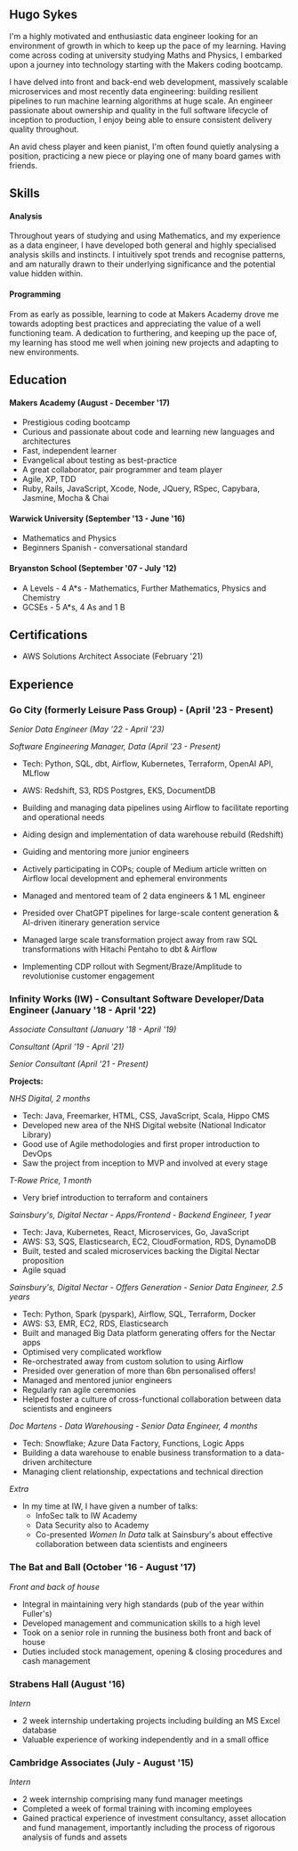 ## Hugo Sykes


I'm a highly motivated and enthusiastic data engineer looking for an environment of growth in which to keep up the pace of my learning.
Having come across coding at university studying Maths and Physics, I embarked upon a journey into technology starting with the Makers coding bootcamp.

I have delved into front and back-end web development, massively scalable microservices and most recently data engineering: building resilient pipelines to run machine learning algorithms at huge scale.
An engineer passionate about ownership and quality in the full software lifecycle of inception to production, I enjoy being able to ensure consistent delivery quality throughout.

An avid chess player and keen pianist, I'm often found quietly analysing a position, practicing a new piece or playing one of many board games with friends.   

## Skills

#### Analysis

Throughout years of studying and using Mathematics, and my experience as a data engineer, I have developed both general and highly specialised analysis skills and instincts.
I intuitively spot trends and recognise patterns, and am naturally drawn to their underlying significance and the potential value hidden within.

#### Programming

From as early as possible, learning to code at Makers Academy drove me towards adopting best practices and appreciating the value of a well functioning team.
A dedication to furthering, and keeping up the pace of, my learning has stood me well when joining new projects and adapting to new environments.


## Education

#### Makers Academy (August - December '17)

- Prestigious coding bootcamp
- Curious and passionate about code and learning new languages and architectures
- Fast, independent learner
- Evangelical about testing as best-practice
- A great collaborator, pair programmer and team player
- Agile, XP, TDD
- Ruby, Rails, JavaScript, Xcode, Node, JQuery, RSpec, Capybara, Jasmine, Mocha & Chai

#### Warwick University (September '13 - June '16)

- Mathematics and Physics
- Beginners Spanish - conversational standard

#### Bryanston School (September '07 - July '12)

- A Levels - 4 A*s - Mathematics, Further Mathematics, Physics and Chemistry
- GCSEs - 5 A*s, 4 As and 1 B


## Certifications

- AWS Solutions Architect Associate (February '21)


## Experience
### Go City (formerly Leisure Pass Group) - (April '23 - Present)
*Senior Data Engineer (May '22 - April '23)*

*Software Engineering Manager, Data (April '23 - Present)*

- Tech: Python, SQL, dbt, Airflow, Kubernetes, Terraform, OpenAI API, MLflow
- AWS: Redshift, S3, RDS Postgres, EKS, DocumentDB
- Building and managing data pipelines using Airflow to facilitate reporting and operational needs
- Aiding design and implementation of data warehouse rebuild (Redshift)
- Guiding and mentoring more junior engineers
- Actively participating in COPs; couple of Medium article written on Airflow local development and ephemeral environments

- Managed and mentored team of 2 data engineers & 1 ML engineer
- Presided over ChatGPT pipelines for large-scale content generation & AI-driven itinerary generation service
- Managed large scale transformation project away from raw SQL transformations with Hitachi Pentaho to dbt & Airflow
- Implementing CDP rollout with Segment/Braze/Amplitude to revolutionise customer engagement


### Infinity Works (IW) - Consultant Software Developer/Data Engineer (January '18 - April '22)
*Associate Consultant (January '18 - April '19)*

*Consultant (April '19 - April '21)*

*Senior Consultant (April '21 - Present)*

**Projects:**

*NHS Digital, 2 months*
- Tech: Java, Freemarker, HTML, CSS, JavaScript, Scala, Hippo CMS
- Developed new area of the NHS Digital website (National Indicator Library)
- Good use of Agile methodologies and first proper introduction to DevOps
- Saw the project from inception to MVP and involved at every stage

*T-Rowe Price, 1 month*
- Very brief introduction to terraform and containers

*Sainsbury's, Digital Nectar - Apps/Frontend - Backend Engineer, 1 year*
- Tech: Java, Kubernetes, React, Microservices, Go, JavaScript
- AWS: S3, SQS, Elasticsearch, EC2, CloudFormation, RDS, DynamoDB
- Built, tested and scaled microservices backing the Digital Nectar proposition
- Agile squad

*Sainsbury's, Digital Nectar - Offers Generation - Senior Data Engineer, 2.5 years*
- Tech: Python, Spark (pyspark), Airflow, SQL, Terraform, Docker
- AWS: S3, EMR, EC2, RDS, Elasticsearch
- Built and managed Big Data platform generating offers for the Nectar apps
- Optimised very complicated workflow
- Re-orchestrated away from custom solution to using Airflow
- Presided over generation of more than 6bn personalised offers!
- Managed and mentored junior engineers
- Regularly ran agile ceremonies
- Helped foster a culture of cross-functional collaboration between data scientists and engineers

*Doc Martens - Data Warehousing - Senior Data Engineer, 4 months*
- Tech: Snowflake; Azure Data Factory, Functions, Logic Apps
- Building a data warehouse to enable business transformation to a data-driven architecture
- Managing client relationship, expectations and technical direction

*Extra*
- In my time at IW, I have given a number of talks:
   - InfoSec talk to IW Academy
   - Data Security also to Academy
   - Co-presented *Women In Data* talk at Sainsbury's about effective collaboration between data scientists and engineers 

### **The Bat and Ball** (October '16 - August '17)   
*Front and back of house*
- Integral in maintaining very high standards (pub of the year within Fuller's)
- Developed management and communication skills to a high level
- Took on a senior role in running the business both front and back of house
- Duties included stock management, opening & closing procedures and cash management

### **Strabens Hall** (August '16)   
*Intern*  
- 2 week internship undertaking projects including building an MS Excel database
- Valuable experience of working independently and in a small office

### **Cambridge Associates** (July - August '15)   
*Intern*
- 2 week internship comprising many fund manager meetings
- Completed a week of formal training with incoming employees
- Gained practical experience of investment consultancy, asset allocation and fund management,
importantly including the process of rigorous analysis of funds and assets

